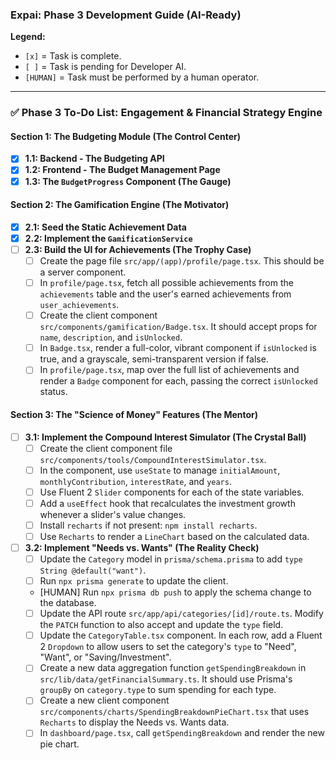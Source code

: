 ### **Expai: Phase 3 Development Guide (AI-Ready)**

**Legend:**
- `[x]` = Task is complete.
- `[ ]` = Task is pending for Developer AI.
- `[HUMAN]` = Task must be performed by a human operator.

---

### ✅ **Phase 3 To-Do List: Engagement & Financial Strategy Engine**

#### **Section 1: The Budgeting Module (The Control Center)**
-   [x] **1.1: Backend - The Budgeting API**
-   [x] **1.2: Frontend - The Budget Management Page**
-   [x] **1.3: The `BudgetProgress` Component (The Gauge)**

#### **Section 2: The Gamification Engine (The Motivator)**
-   [x] **2.1: Seed the Static Achievement Data**
-   [x] **2.2: Implement the `GamificationService`**
-   [ ] **2.3: Build the UI for Achievements (The Trophy Case)**
    -   [ ] Create the page file `src/app/(app)/profile/page.tsx`. This should be a server component.
    -   [ ] In `profile/page.tsx`, fetch all possible achievements from the `achievements` table and the user's earned achievements from `user_achievements`.
    -   [ ] Create the client component `src/components/gamification/Badge.tsx`. It should accept props for `name`, `description`, and `isUnlocked`.
    -   [ ] In `Badge.tsx`, render a full-color, vibrant component if `isUnlocked` is true, and a grayscale, semi-transparent version if false.
    -   [ ] In `profile/page.tsx`, map over the full list of achievements and render a `Badge` component for each, passing the correct `isUnlocked` status.

#### **Section 3: The "Science of Money" Features (The Mentor)**
-   [ ] **3.1: Implement the Compound Interest Simulator (The Crystal Ball)**
    -   [ ] Create the client component file `src/components/tools/CompoundInterestSimulator.tsx`.
    -   [ ] In the component, use `useState` to manage `initialAmount`, `monthlyContribution`, `interestRate`, and `years`.
    -   [ ] Use Fluent 2 `Slider` components for each of the state variables.
    -   [ ] Add a `useEffect` hook that recalculates the investment growth whenever a slider's value changes.
    -   [ ] Install `recharts` if not present: `npm install recharts`.
    -   [ ] Use `Recharts` to render a `LineChart` based on the calculated data.

-   [ ] **3.2: Implement "Needs vs. Wants" (The Reality Check)**
    -   [ ] Update the `Category` model in `prisma/schema.prisma` to add `type String @default("want")`.
    -   [ ] Run `npx prisma generate` to update the client.
    -   [HUMAN] Run `npx prisma db push` to apply the schema change to the database.
    -   [ ] Update the API route `src/app/api/categories/[id]/route.ts`. Modify the `PATCH` function to also accept and update the `type` field.
    -   [ ] Update the `CategoryTable.tsx` component. In each row, add a Fluent 2 `Dropdown` to allow users to set the category's `type` to "Need", "Want", or "Saving/Investment".
    -   [ ] Create a new data aggregation function `getSpendingBreakdown` in `src/lib/data/getFinancialSummary.ts`. It should use Prisma's `groupBy` on `category.type` to sum spending for each type.
    -   [ ] Create a new client component `src/components/charts/SpendingBreakdownPieChart.tsx` that uses `Recharts` to display the Needs vs. Wants data.
    -   [ ] In `dashboard/page.tsx`, call `getSpendingBreakdown` and render the new pie chart.
